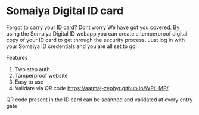 # Somaiya Digital ID card

Forgot to carry your ID card? Dont worry We have got you covered. By using the Somaiya Digital ID webapp you can create a temperproof digital copy of your ID card to get through the security process. Just log in with your Somaiya ID credentials and you are all set to go!


Features
1) Two step auth
2) Tamperproof website
3) Easy to use
4) Validate via QR code
https://aatmaj-zephyr.github.io/WPL-MP/

QR code present in the ID card can be scanned and validated at every entry gate
